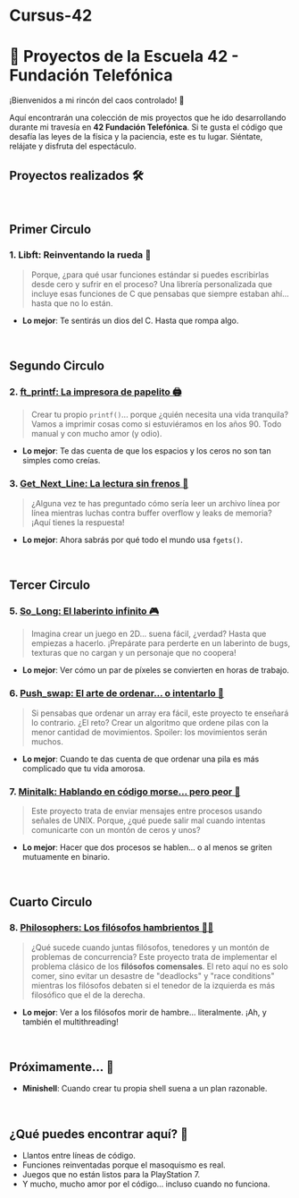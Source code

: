 # Cursus-42
# 🚀 Proyectos de la Escuela 42 - Fundación Telefónica

¡Bienvenidos a mi rincón del caos controlado! 🤯

Aquí encontrarán una colección de mis proyectos que he ido desarrollando durante mi travesía en **42 Fundación Telefónica**. Si te gusta el código que desafía las leyes de la física y la paciencia, este es tu lugar. Siéntate, relájate y disfruta del espectáculo.

## Proyectos realizados 🛠️

<br>

## Primer Circulo


### 1. **Libft: Reinventando la rueda 🔄**
> Porque, ¿para qué usar funciones estándar si puedes escribirlas desde cero y sufrir en el proceso? Una librería personalizada que incluye esas funciones de C que pensabas que siempre estaban ahí… hasta que no lo están.

- **Lo mejor**: Te sentirás un dios del C. Hasta que rompa algo.

<br>

## Segundo Circulo

### 2. **[ft_printf: La impresora de papelito 🖨️](https://github.com/Gsoteldo/Cursus-42/tree/main/ft_printf)**
> Crear tu propio `printf()`... porque ¿quién necesita una vida tranquila? Vamos a imprimir cosas como si estuviéramos en los años 90. Todo manual y con mucho amor (y odio).

- **Lo mejor**: Te das cuenta de que los espacios y los ceros no son tan simples como creías.

### 3. **[Get_Next_Line: La lectura sin frenos 📖](https://github.com/Gsoteldo/Cursus-42/tree/main/get_next_line)**
> ¿Alguna vez te has preguntado cómo sería leer un archivo línea por línea mientras luchas contra buffer overflow y leaks de memoria? ¡Aquí tienes la respuesta!

- **Lo mejor**: Ahora sabrás por qué todo el mundo usa `fgets()`.

<br>

## Tercer Circulo

### 5. **[So_Long: El laberinto infinito 🎮](https://github.com/Gsoteldo/Cursus-42/tree/main/so_long)**
> Imagina crear un juego en 2D... suena fácil, ¿verdad? Hasta que empiezas a hacerlo. ¡Prepárate para perderte en un laberinto de bugs, texturas que no cargan y un personaje que no coopera!

- **Lo mejor**: Ver cómo un par de píxeles se convierten en horas de trabajo.

### 6. **[Push_swap: El arte de ordenar... o intentarlo 🧩](https://github.com/Gsoteldo/Cursus-42/tree/main/push_swap)**
> Si pensabas que ordenar un array era fácil, este proyecto te enseñará lo contrario. ¿El reto? Crear un algoritmo que ordene pilas con la menor cantidad de movimientos. Spoiler: los movimientos serán muchos.

- **Lo mejor**: Cuando te das cuenta de que ordenar una pila es más complicado que tu vida amorosa.

### 7. **[Minitalk: Hablando en código morse... pero peor 📡](https://github.com/Gsoteldo/Cursus-42/tree/main/minitalk)**
> Este proyecto trata de enviar mensajes entre procesos usando señales de UNIX. Porque, ¿qué puede salir mal cuando intentas comunicarte con un montón de ceros y unos?

- **Lo mejor**: Hacer que dos procesos se hablen... o al menos se griten mutuamente en binario.

<br>

## Cuarto Circulo

### 8. **[Philosophers: Los filósofos hambrientos 🧠🍝](https://github.com/tu-usuario/tu-repo/tree/main/philosopher)**
> ¿Qué sucede cuando juntas filósofos, tenedores y un montón de problemas de concurrencia? Este proyecto trata de implementar el problema clásico de los **filósofos comensales**. El reto aquí no es solo comer,
> sino evitar un desastre de "deadlocks" y "race conditions" mientras los filósofos debaten si el tenedor de la izquierda es más filosófico que el de la derecha.

- **Lo mejor**: Ver a los filósofos morir de hambre… literalmente. ¡Ah, y también el multithreading!

<br>

## Próximamente... 🔮
- **Minishell**: Cuando crear tu propia shell suena a un plan razonable.

<br>

## ¿Qué puedes encontrar aquí? 🤔
- Llantos entre líneas de código.
- Funciones reinventadas porque el masoquismo es real.
- Juegos que no están listos para la PlayStation 7.
- Y mucho, mucho amor por el código... incluso cuando no funciona.
